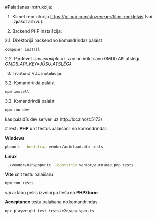 #Palaišanas instrukcija:

1. Klonēt repozitoriju https://github.com/stuzeneger/filmu-mekletajs (vai izpakot arhīvu).

2. Backend PHP instalācija:

2.1.  Direktorijā backend no komandrindas palaist
```sh
composer install
```
2.2.  Pārdēvēt *.env.example* uz *.env* un ielikt savu OMDb API atslēgu *OMDB_API_KEY=JŪSU_ATSLĒGA*

3. Frontend VUE instalācija.

3.2.  Komandrindā palaist
```sh
npm install
```
3.3. Komandrindā palaist
```sh
npm run dev 
```
kas palaidīs dev serveri uz http://localhost:5173/ 

#Testi:
**PHP** unit testus palaišana no komandrindas:

**Windows**
```sh
phpunit --bootstrap vendor/autoload.php tests
```
**Linux**
```sh
 ./vendor/bin/phpunit --bootstrap vendor/autoload.php tests
```

**Vite** unit testu palaišana:
```sh
npm run tests
``` 
vai ar labo peles izvēlni pa tiešo no **PHPStorm**

**Acceptance** testu palaišana no komandrindas
```sh
npx playwright test tests/e2e/app.spec.ts
``` 